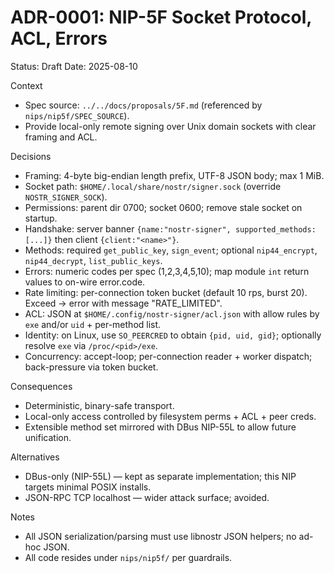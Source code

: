 # ADR-0001: NIP-5F Socket Protocol, ACL, Errors

Status: Draft
Date: 2025-08-10

Context
- Spec source: `../../docs/proposals/5F.md` (referenced by `nips/nip5f/SPEC_SOURCE`).
- Provide local-only remote signing over Unix domain sockets with clear framing and ACL.

Decisions
- Framing: 4-byte big-endian length prefix, UTF-8 JSON body; max 1 MiB.
- Socket path: `$HOME/.local/share/nostr/signer.sock` (override `NOSTR_SIGNER_SOCK`).
- Permissions: parent dir 0700; socket 0600; remove stale socket on startup.
- Handshake: server banner `{name:"nostr-signer", supported_methods:[...]}` then client `{client:"<name>"}`.
- Methods: required `get_public_key`, `sign_event`; optional `nip44_encrypt`, `nip44_decrypt`, `list_public_keys`.
- Errors: numeric codes per spec (1,2,3,4,5,10); map module `int` return values to on-wire error.code.
- Rate limiting: per-connection token bucket (default 10 rps, burst 20). Exceed → error with message "RATE_LIMITED".
- ACL: JSON at `$HOME/.config/nostr-signer/acl.json` with allow rules by `exe` and/or `uid` + per-method list.
- Identity: on Linux, use `SO_PEERCRED` to obtain `{pid, uid, gid}`; optionally resolve `exe` via `/proc/<pid>/exe`.
- Concurrency: accept-loop; per-connection reader + worker dispatch; back-pressure via token bucket.

Consequences
- Deterministic, binary-safe transport.
- Local-only access controlled by filesystem perms + ACL + peer creds.
- Extensible method set mirrored with DBus NIP-55L to allow future unification.

Alternatives
- DBus-only (NIP-55L) — kept as separate implementation; this NIP targets minimal POSIX installs.
- JSON-RPC TCP localhost — wider attack surface; avoided.

Notes
- All JSON serialization/parsing must use libnostr JSON helpers; no ad-hoc JSON.
- All code resides under `nips/nip5f/` per guardrails.
